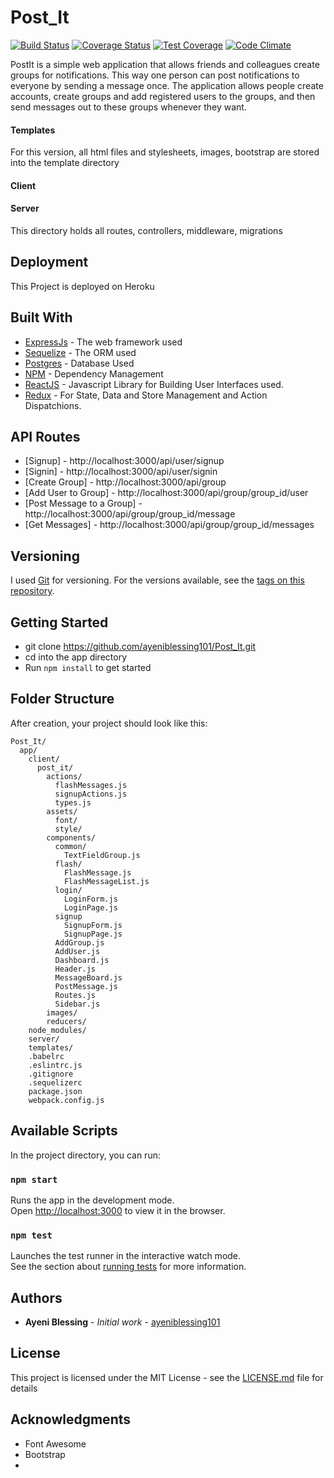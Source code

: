 # Post_It
[![Build Status](https://travis-ci.org/ayeniblessing101/Post_It.svg?branch=development)](https://travis-ci.org/ayeniblessing101/Post_It)
[![Coverage Status](https://coveralls.io/repos/github/ayeniblessing101/Post_It/badge.svg?branch=master)](https://coveralls.io/github/ayeniblessing101/Post_It?branch=development)
[![Test Coverage](https://codeclimate.com/github/ayeniblessing101/Post_It/badges/coverage.svg)](https://codeclimate.com/github/ayeniblessing101/Post_It/coverage)
[![Code Climate](https://codeclimate.com/github/ayeniblessing101/Post_It/badges/gpa.svg)](https://codeclimate.com/github/ayeniblessing101/Post_It)

PostIt is a simple web application that allows friends and colleagues create groups for notifications. This way one person can post notifications to everyone by sending a message once. The application allows people create accounts, create groups and add registered users to the groups, and then send messages out to these groups whenever they want.


#### Templates
For this version, all html files and stylesheets, images, bootstrap are stored into the template directory

#### Client


#### Server
This directory holds all routes, controllers, middleware, migrations


## Deployment

This Project is deployed on Heroku

## Built With

* [ExpressJs](https://expressjs.com/) - The web framework used
* [Sequelize](http://docs.sequelizejs.com/) - The ORM used
* [Postgres](https://www.postgresql.org/) - Database Used
* [NPM](https://www.npmjs.com/) - Dependency Management
* [ReactJS](https://facebook.github.io/react/) - Javascript Library for Building User Interfaces used.
* [Redux](http://redux.js.org/) - For State, Data and Store Management and Action Dispatchions.

## API Routes

* [Signup] - http://localhost:3000/api/user/signup
* [Signin] - http://localhost:3000/api/user/signin
* [Create Group] - http://localhost:3000/api/group
* [Add User to Group] - http://localhost:3000/api/group/group_id/user
* [Post Message to a Group] - http://localhost:3000/api/group/group_id/message
* [Get Messages]  - http://localhost:3000/api/group/group_id/messages

## Versioning

I used [Git](https://git-scm.com/) for versioning. For the versions available, see the [tags on this repository](https://github.com/ayeniblessing101/PostIt).

## Getting Started

* git clone https://github.com/ayeniblessing101/Post_It.git
* cd into the app directory
* Run `npm install` to get started

## Folder Structure

After creation, your project should look like this:

```
Post_It/
  app/
    client/
      post_it/
        actions/
          flashMessages.js
          signupActions.js
          types.js
        assets/
          font/
          style/
        components/
          common/
            TextFieldGroup.js
          flash/
            FlashMessage.js
            FlashMessageList.js
          login/
            LoginForm.js
            LoginPage.js
          signup
            SignupForm.js
            SignupPage.js
          AddGroup.js
          AddUser.js
          Dashboard.js
          Header.js
          MessageBoard.js
          PostMessage.js
          Routes.js
          Sidebar.js
        images/
        reducers/
    node_modules/
    server/
    templates/
    .babelrc
    .eslintrc.js
    .gitignore
    .sequelizerc
    package.json
    webpack.config.js
```

## Available Scripts

In the project directory, you can run:

### `npm start`

Runs the app in the development mode.<br>
Open [http://localhost:3000](http://localhost:3000) to view it in the browser.

### `npm test`

Launches the test runner in the interactive watch mode.<br>
See the section about [running tests](#running-tests) for more information.


## Authors

* **Ayeni Blessing** - *Initial work* - [ayeniblessing101](https://github.com/ayeniblessing101/PostIt)

## License

This project is licensed under the MIT License - see the [LICENSE.md](LICENSE.md) file for details

## Acknowledgments

* Font Awesome
* Bootstrap
*
